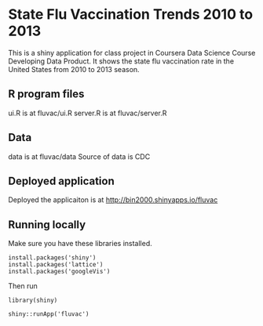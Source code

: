 # State Flu Vaccination Trends 2010 to 2013

This is a shiny application for class project in Coursera Data Science Course Developing Data Product.
It shows the state flu vaccination rate in the United States from 2010 to 2013 season.

## R program files

ui.R is at fluvac/ui.R
server.R is at fluvac/server.R

## Data
data is at fluvac/data
Source of data is CDC

## Deployed application
Deployed the applicaiton is at http://bin2000.shinyapps.io/fluvac

## Running locally

Make sure you have these libraries installed. 

```
install.packages('shiny')
install.packages('lattice')
install.packages('googleVis')
```

Then run

```
library(shiny)

shiny::runApp('fluvac')

```
